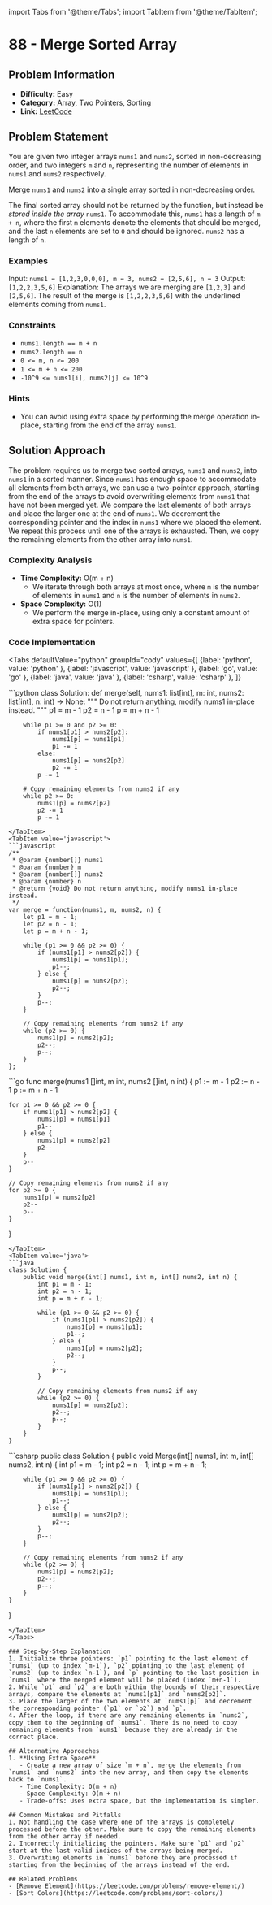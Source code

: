 import Tabs from '@theme/Tabs';
import TabItem from '@theme/TabItem';

# 88 - Merge Sorted Array

## Problem Information
- **Difficulty:** Easy
- **Category:** Array, Two Pointers, Sorting
- **Link:** [LeetCode](https://leetcode.com/problems/merge-sorted-array/)

## Problem Statement
You are given two integer arrays `nums1` and `nums2`, sorted in non-decreasing order, and two integers `m` and `n`, representing the number of elements in `nums1` and `nums2` respectively.

Merge `nums1` and `nums2` into a single array sorted in non-decreasing order.

The final sorted array should not be returned by the function, but instead be *stored inside the array* `nums1`. To accommodate this, `nums1` has a length of `m + n`, where the first `m` elements denote the elements that should be merged, and the last `n` elements are set to `0` and should be ignored. `nums2` has a length of `n`.

### Examples
Input: `nums1 = [1,2,3,0,0,0], m = 3, nums2 = [2,5,6], n = 3`
Output: `[1,2,2,3,5,6]`
Explanation: The arrays we are merging are `[1,2,3]` and `[2,5,6]`.
The result of the merge is `[1,2,2,3,5,6]` with the underlined elements coming from `nums1`.

### Constraints
- `nums1.length == m + n`
- `nums2.length == n`
- `0 <= m, n <= 200`
- `1 <= m + n <= 200`
- `-10^9 <= nums1[i], nums2[j] <= 10^9`

### Hints
- You can avoid using extra space by performing the merge operation in-place, starting from the end of the array `nums1`.

## Solution Approach
The problem requires us to merge two sorted arrays, `nums1` and `nums2`, into `nums1` in a sorted manner. Since `nums1` has enough space to accommodate all elements from both arrays, we can use a two-pointer approach, starting from the end of the arrays to avoid overwriting elements from `nums1` that have not been merged yet. We compare the last elements of both arrays and place the larger one at the end of `nums1`. We decrement the corresponding pointer and the index in `nums1` where we placed the element. We repeat this process until one of the arrays is exhausted. Then, we copy the remaining elements from the other array into `nums1`.

### Complexity Analysis
- **Time Complexity:** O(m + n)
  - We iterate through both arrays at most once, where `m` is the number of elements in `nums1` and `n` is the number of elements in `nums2`.
- **Space Complexity:** O(1)
  - We perform the merge in-place, using only a constant amount of extra space for pointers.

### Code Implementation
<Tabs
  defaultValue="python"
  groupId="cody"
  values={[
    {label: 'python', value: 'python' },
    {label: 'javascript', value: 'javascript' },
    {label: 'go', value: 'go' },
    {label: 'java', value: 'java' },
    {label: 'csharp', value: 'csharp' },
  ]}
>
<TabItem value='python'>
```python
class Solution:
    def merge(self, nums1: list[int], m: int, nums2: list[int], n: int) -> None:
        """
        Do not return anything, modify nums1 in-place instead.
        """
        p1 = m - 1
        p2 = n - 1
        p = m + n - 1

        while p1 >= 0 and p2 >= 0:
            if nums1[p1] > nums2[p2]:
                nums1[p] = nums1[p1]
                p1 -= 1
            else:
                nums1[p] = nums2[p2]
                p2 -= 1
            p -= 1

        # Copy remaining elements from nums2 if any
        while p2 >= 0:
            nums1[p] = nums2[p2]
            p2 -= 1
            p -= 1
```
</TabItem>
<TabItem value='javascript'>
```javascript
/**
 * @param {number[]} nums1
 * @param {number} m
 * @param {number[]} nums2
 * @param {number} n
 * @return {void} Do not return anything, modify nums1 in-place instead.
 */
var merge = function(nums1, m, nums2, n) {
    let p1 = m - 1;
    let p2 = n - 1;
    let p = m + n - 1;

    while (p1 >= 0 && p2 >= 0) {
        if (nums1[p1] > nums2[p2]) {
            nums1[p] = nums1[p1];
            p1--;
        } else {
            nums1[p] = nums2[p2];
            p2--;
        }
        p--;
    }

    // Copy remaining elements from nums2 if any
    while (p2 >= 0) {
        nums1[p] = nums2[p2];
        p2--;
        p--;
    }
};
```
</TabItem>
<TabItem value='go'>
```go
func merge(nums1 []int, m int, nums2 []int, n int)  {
    p1 := m - 1
    p2 := n - 1
    p := m + n - 1

    for p1 >= 0 && p2 >= 0 {
        if nums1[p1] > nums2[p2] {
            nums1[p] = nums1[p1]
            p1--
        } else {
            nums1[p] = nums2[p2]
            p2--
        }
        p--
    }

    // Copy remaining elements from nums2 if any
    for p2 >= 0 {
        nums1[p] = nums2[p2]
        p2--
        p--
    }
}
```
</TabItem>
<TabItem value='java'>
```java
class Solution {
    public void merge(int[] nums1, int m, int[] nums2, int n) {
        int p1 = m - 1;
        int p2 = n - 1;
        int p = m + n - 1;

        while (p1 >= 0 && p2 >= 0) {
            if (nums1[p1] > nums2[p2]) {
                nums1[p] = nums1[p1];
                p1--;
            } else {
                nums1[p] = nums2[p2];
                p2--;
            }
            p--;
        }

        // Copy remaining elements from nums2 if any
        while (p2 >= 0) {
            nums1[p] = nums2[p2];
            p2--;
            p--;
        }
    }
}
```
</TabItem>
<TabItem value='csharp'>
```csharp
public class Solution {
    public void Merge(int[] nums1, int m, int[] nums2, int n) {
        int p1 = m - 1;
        int p2 = n - 1;
        int p = m + n - 1;

        while (p1 >= 0 && p2 >= 0) {
            if (nums1[p1] > nums2[p2]) {
                nums1[p] = nums1[p1];
                p1--;
            } else {
                nums1[p] = nums2[p2];
                p2--;
            }
            p--;
        }

        // Copy remaining elements from nums2 if any
        while (p2 >= 0) {
            nums1[p] = nums2[p2];
            p2--;
            p--;
        }
    }
}
```
</TabItem>
</Tabs>

### Step-by-Step Explanation
1. Initialize three pointers: `p1` pointing to the last element of `nums1` (up to index `m-1`), `p2` pointing to the last element of `nums2` (up to index `n-1`), and `p` pointing to the last position in `nums1` where the merged element will be placed (index `m+n-1`).
2. While `p1` and `p2` are both within the bounds of their respective arrays, compare the elements at `nums1[p1]` and `nums2[p2]`.
3. Place the larger of the two elements at `nums1[p]` and decrement the corresponding pointer (`p1` or `p2`) and `p`.
4. After the loop, if there are any remaining elements in `nums2`, copy them to the beginning of `nums1`. There is no need to copy remaining elements from `nums1` because they are already in the correct place.

## Alternative Approaches
1. **Using Extra Space**
   - Create a new array of size `m + n`, merge the elements from `nums1` and `nums2` into the new array, and then copy the elements back to `nums1`.
   - Time Complexity: O(m + n)
   - Space Complexity: O(m + n)
   - Trade-offs: Uses extra space, but the implementation is simpler.

## Common Mistakes and Pitfalls
1. Not handling the case where one of the arrays is completely processed before the other. Make sure to copy the remaining elements from the other array if needed.
2. Incorrectly initializing the pointers. Make sure `p1` and `p2` start at the last valid indices of the arrays being merged.
3. Overwriting elements in `nums1` before they are processed if starting from the beginning of the arrays instead of the end.

## Related Problems
- [Remove Element](https://leetcode.com/problems/remove-element/)
- [Sort Colors](https://leetcode.com/problems/sort-colors/)
